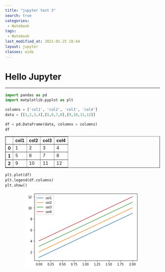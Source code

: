 ```yaml
---
title: "jupyter test 3"
search: true
categories:
 - Notebook
tags:
 - Notebook
last_modified_at: 2021-01-25 18:44
layout: jupyter
classes: wide
---
```


# Hello Jupyter
---

```python
import pandas as pd
import matplotlib.pyplot as plt
```


```python
columns = ['col1', 'col2', 'col3', 'col4']
data = [[1,2,3,4],[5,6,7,8],[9,10,11,12]]
```


```python
df = pd.DataFrame(data, columns = columns)
df
```




<div>
<style scoped>
    .dataframe tbody tr th:only-of-type {
        vertical-align: middle;
    }

    .dataframe tbody tr th {
        vertical-align: top;
    }

    .dataframe thead th {
        text-align: right;
    }
</style>
<table border="1" class="dataframe">
  <thead>
    <tr style="text-align: right;">
      <th></th>
      <th>col1</th>
      <th>col2</th>
      <th>col3</th>
      <th>col4</th>
    </tr>
  </thead>
  <tbody>
    <tr>
      <th>0</th>
      <td>1</td>
      <td>2</td>
      <td>3</td>
      <td>4</td>
    </tr>
    <tr>
      <th>1</th>
      <td>5</td>
      <td>6</td>
      <td>7</td>
      <td>8</td>
    </tr>
    <tr>
      <th>2</th>
      <td>9</td>
      <td>10</td>
      <td>11</td>
      <td>12</td>
    </tr>
  </tbody>
</table>
</div>




```python
plt.plot(df)
plt.legend(df.columns)
plt.show()
```


    
<p align="center">
  <img src="/assets/img/jupyter/hellojupyter_4_0.png" alt="df"/>
</p>  
